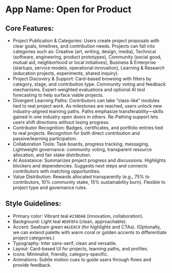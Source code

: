 # **App Name**: Open for Product

## Core Features:

- Project Publication & Categories: Users create project proposals with clear goals, timelines, and contribution needs. Projects can fall into categories such as: Creative (art, writing, design, media), Technical (software, engineering, product prototypes), Community (social good, mutual aid, neighborhood or local initiatives), Business & Enterprise (startups, service models, operational innovation), Learning & Research (education projects, experiments, shared inquiry).
- Project Discovery & Support: Card-based browsing with filters by category, stage, and contribution type. Community voting and feedback mechanisms. Expert-weighted evaluations and optional AI tool forecasting to help surface viable projects.
- Divergent Learning Paths: Contributors can take “class-like” modules tied to real project work. As milestones are reached, users unlock new industry-aligned learning paths. Paths emphasize transferability—skills gained in one industry open doors in others. Re-Pathing support lets users shift directions without losing progress.
- Contributor Recognition: Badges, certificates, and portfolio entries tied to real projects. Recognition for both direct contribution and passive/learning participation.
- Collaboration Tools: Task boards, progress tracking, messaging. Lightweight governance: community voting, transparent resource allocation, and fair stake distribution.
- AI Assistance: Summarizes project progress and discussions. Highlights blockers and dependencies. Suggests next steps and connects contributors with matching opportunities.
- Value Distribution: Rewards allocated transparently (e.g., 75% to contributors, 10% community stake, 15% sustainability burn). Flexible to project type and governance rules.

## Style Guidelines:

- Primary color: Vibrant teal `#23BDA8` (innovation, collaboration).
- Background: Light teal `#E0F8F4` (clean, approachable).
- Accent: Seafoam green `#A2E8C9` (for highlights and CTAs). (Optionally, we can extend palette with warm coral or golden accents to differentiate project categories.)
- Typography: Inter sans-serif, clean and versatile.
- Layout: Card-based UI for projects, learning paths, and profiles.
- Icons: Minimalist, friendly, category-specific.
- Animations: Subtle motion cues to guide users through flows and provide feedback.